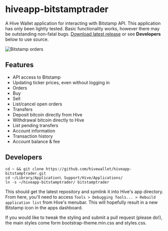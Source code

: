 # hiveapp-bitstamptrader

A Hive Wallet application for interacting with Bitstamp API. This application has only been lightly tested. Basic functionality works, however there may be outstanding non-fatal bugs. [Download latest release](https://github.com/hivewallet/hiveapp-bitstamptrader/releases/latest) or see **Developers** below to use source.

![Bitstamp orders](http://i.imgur.com/JSaKdzJ.png)

## Features
* API access to Bitstamp
* Updating ticker prices, even without logging in
* Orders
 * Buy
 * Sell
 * List/cancel open orders
* Transfers
 * Deposit bitcoin directly from Hive
 * Withdrawal bitcoin directly to Hive
 * List pending transfers
* Account information
 * Transaction history
 * Account balance & fee

## Developers
```
cd ~ && git clone https://github.com/hivewallet/hiveapp-bitstamptrader.git
cd ~/Library/Application\ Support/Hive/Applications/
ln -s ~/hiveapp-bitstamptrader/ bitstamptrader
```

This should get the latest repository and symlink it into Hive's app directory. From here, you'll need to access `Tools > Debugging Tools... > Rebuild application list` from Hive's menubar. This will hopefully result in a new Bitstamp icon in the apps dashboard.

If you would like to tweak the styling and submit a pull request (please do!), the main styles come form bootstrap-theme.min.css and styles.css.
